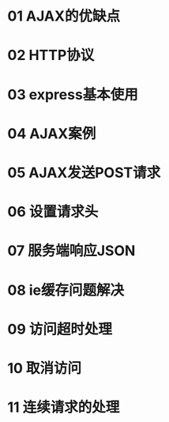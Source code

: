 # 01  AJAX的优缺点

# 02  HTTP协议

# 03  express基本使用

# 04  AJAX案例

# 05  AJAX发送POST请求

# 06  设置请求头

# 07  服务端响应JSON

# 08  ie缓存问题解决

# 09  访问超时处理

# 10  取消访问

# 11  连续请求的处理